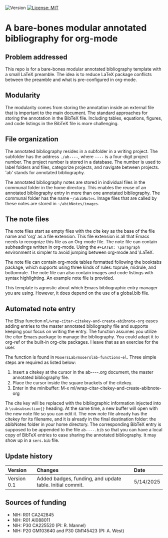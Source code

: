 ![Version](https://img.shields.io/static/v1?label=barebones-modulated-annotated-bibliography-orgmode&message=0.1&color=brightcolor)
[![License: MIT](https://img.shields.io/badge/License-MIT-blue.svg)](https://opensource.org/licenses/MIT)


#  A bare-bones modular annotated bibliography for org-mode

## Problem addressed
This repo is for a bare-bones modular annotated bibliography template with a small LaTeX preamble.
The idea is to reduce LaTeX package conflicts between the preamble and what is pre-configured in org-mode.

## Modularity
The modularity comes from storing the annotation inside an external file that is important to the main document.
The standard approaches for storing the annotation in the BibTeX file.
Including tables, equations, figures, and code listings in the BibTeX file is more challenging.

## File organization
The annotated bibliography resides in a subfolder in a writing project.
The subfolder has the address `./ab----`, where `----` is a four-digit project number.
The project number is stored in a database.
The number is used to label folders and files, categorize projects, and navigate between projects.
'ab' stands for annotated bibliography.

The annotated bibliography notes are stored in individual files in the communal folder in the home directory.
This enables the reuse of an annotated bibliography entry in more than one annotated bibliography.
The communal folder has the name `~/abibNotes`.
Image files that are called by these notes are stored in `~/abibNotes/images`.

## The note files
The note files start as empty files with the cite key as the base of the file name and 'org' as a file extension.
This file extension is all that Emacs needs to recognize this file as an Org-mode file.
The note file can contain subheadings written in org-mode.
Using the `#+LATEX: \paragraph` environment is simpler to avoid jumping between org-mode and \LaTeX.

The note file can contain org-mode tables formatted following the booktabs package, which supports using three kinds of rules: toprule, midrule, and bottomrule.
The note file can also contain images and code listings with syntax highlighting.
An example note file is provided.

This template is agnostic about which Emacs bibliographic entry manager you are using.
However, it does depend on the use of a global.bib file.

## Automated note entry
The Elisp function `ml/wrap-citar-citekey-and-create-abibnote-org` eases adding entries to the master annotated bibliography file and supports keeping your focus on writing the entry.
The function assumes you utilize the *citar* Emacs package to manage the bibliography.
You could adapt it to org-ref or the built-in org-cite packages.
I leave that as an exercise for the user.

The function is found in `MooersLab/mooerslab-functions-el`.
Three simple steps are required as listed below:

1.  Insert a citekey at the cursor in the ab----.org document, the master annotated bibliography file.
2.  Place the cursor inside the square brackets of the citekey.
3.  Enter in the minibuffer: M-x ml/wrap-citar-citekey-and-create-abibnote-org

The cite key will be replaced with the bibliographic information injected into a `\subsubsection{}` heading.
At the same time, a new buffer will open with the new note file so you can edit it.
The new note file already has the citekey for its filename, and it is already in the final destination folder: the abibNotes folder in your home directory.
The corresponding BibTeX entry is supposed to be appended to the file `ab----.bib` so that you can have a local copy of BibTeX entries to ease sharing the annotated bibliography.
It may show up in a `sers.bib` file.

## Update history

|Version      | Changes                                                                                                                                 | Date                 |
|:-----------|:------------------------------------------------------------------------------------------------------------------------------------------|:--------------------|
| Version 0.1 |   Added badges, funding, and update table.  Initial commit.                                                                              | 5/14/2025           |

## Sources of funding

- NIH: R01 CA242845
- NIH: R01 AI088011
- NIH: P30 CA225520 (PI: R. Mannel)
- NIH: P20 GM103640 and P30 GM145423 (PI: A. West)
